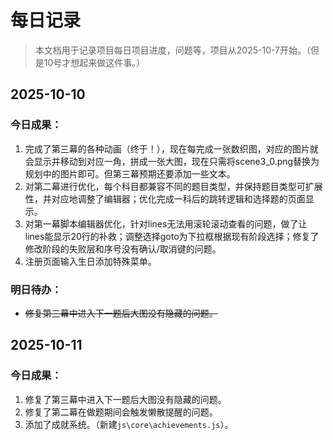 # 每日记录

> 本文档用于记录项目每日项目进度，问题等，项目从2025-10-7开始。（但是10号才想起来做这件事。）

## 2025-10-10
### 今日成果：
1. 完成了第三幕的各种动画（终于！），现在每完成一张数织图，对应的图片就会显示并移动到对应一角，拼成一张大图，现在只需将scene3_0.png替换为规划中的图片即可。但第三幕预期还要添加一些文本。
2. 对第二幕进行优化，每个科目都兼容不同的题目类型，并保持题目类型可扩展性，并对应地调整了编辑器；优化完成一科后的跳转逻辑和选择题的页面显示。
3. 对第一幕脚本编辑器优化，针对lines无法用滚轮滚动查看的问题，做了让lines能显示20行的补救；调整选择goto为下拉框根据现有阶段选择；修复了修改阶段的失败层和序号没有确认/取消键的问题。
4. 注册页面输入生日添加特殊菜单。
### 明日待办：
- ~~修复第三幕中进入下一题后大图没有隐藏的问题。~~

## 2025-10-11
### 今日成果：
1. 修复了第三幕中进入下一题后大图没有隐藏的问题。
2. 修复了第二幕在做题期间会触发懒散提醒的问题。
3. 添加了成就系统。（新建`js\core\achievements.js`）。